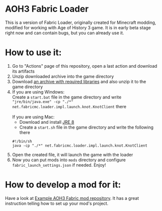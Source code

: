 AOH3 Fabric Loader
===========
This is a version of Fabric Loader, originally created for Minecraft modding,
modified for working with Age of History 3 game.
It is in early beta stage right now and can contain bugs, but you can already use it.

# How to use it:
1. Go to "Actions" page of this repository, open a last action and
download its artifacts
2. Unzip downloaded archive into the game directory
3. Download
[an archive with required libraries](https://disk.yandex.ru/d/lNFkjFRI_5MzUQ)
and also unzip it to the game directory
4. If you are using Windows:<br/>
Create a `start.bat` file in the game directory and write
`"jre/bin/java.exe" -cp "./*" net.fabricmc.loader.impl.launch.knot.KnotClient` there
<br/><br/>
If you are using Mac:<br/>
   - Download and install [JRE 8](https://adoptium.net/temurin/releases/?os=mac&package=jre&version=8&arch=any)
   - Create a `start.sh` file in the game directory and write the following there
   ```shell
   #!/bin/sh
   java -cp "./*" net.fabricmc.loader.impl.launch.knot.KnotClient
   ```
5. Open the created file, it will launch the game with the loader
6. Now you can put mods into `mods` directory and configure
`fabric_launch_settings.json` if needed. Enjoy!

# How to develop a mod for it:
Have a look at [Example AOH3 Fabric mod repository](https://github.com/MushroomMif/example-aoh3-fabric-mod).
It has a great instruction telling how to set up your mod's project.